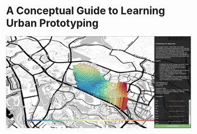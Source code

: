 # A Conceptual Guide to Learning Urban Prototyping

![](./assets/dist_analysis_grid_dist_falsecolour.png)


